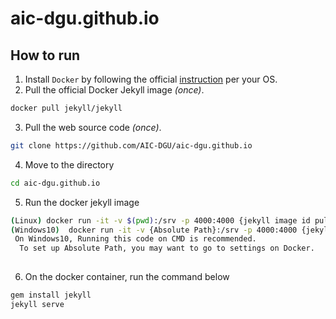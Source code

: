 # aic-dgu.github.io

## How to run

1. Install `Docker` by following the official [instruction](https://docs.docker.com/get-docker/) per your OS.
2. Pull the official Docker Jekyll image <i>(once)</i>.
```bash
docker pull jekyll/jekyll
```
3. Pull the web source code <i>(once)</i>.
```bash
git clone https://github.com/AIC-DGU/aic-dgu.github.io
```

4. Move to the directory
```bash
cd aic-dgu.github.io
```

5. Run the docker jekyll image
```bash
(Linux) docker run -it -v $(pwd):/srv -p 4000:4000 {jekyll image id pulled at the step 2} /bin/bash
(Windows10)  docker run -it -v {Absolute Path}:/srv -p 4000:4000 {jekyll image id} /bin/bash
 On Windows10, Running this code on CMD is recommended.
  To set up Absolute Path, you may want to go to settings on Docker.
  
```
6. On the docker container, run the command below
```bash
gem install jekyll
jekyll serve
```
